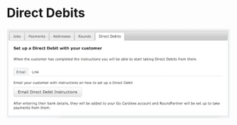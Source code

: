 # Direct Debits
![image](images/customer-direct-debits-email.png "Set up direct debit with customer")
